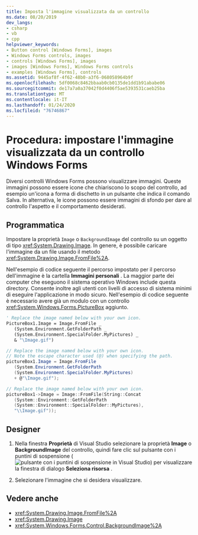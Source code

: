 ```yaml
---
title: Imposta l'immagine visualizzata da un controllo
ms.date: 08/20/2019
dev_langs:
- csharp
- vb
- cpp
helpviewer_keywords:
- Button control [Windows Forms], images
- Windows Forms controls, images
- controls [Windows Forms], images
- images [Windows Forms], Windows Forms controls
- examples [Windows Forms], controls
ms.assetid: 9445af8f-4f62-48b0-a3f6-068058964b9f
ms.openlocfilehash: 5df0068c8462bbaab0cb0135de1dd1b91ababe06
ms.sourcegitcommit: de17a7a0a37042f0d4406f5ae5393531caeb25ba
ms.translationtype: MT
ms.contentlocale: it-IT
ms.lasthandoff: 01/24/2020
ms.locfileid: "76746867"
---
```

# <a name="how-to-set-the-image-displayed-by-a-windows-forms-control"></a>Procedura: impostare l'immagine visualizzata da un controllo Windows Forms

Diversi controlli Windows Forms possono visualizzare immagini. Queste immagini possono essere icone che chiariscono lo scopo del controllo, ad esempio un'icona a forma di dischetto in un pulsante che indica il comando Salva. In alternativa, le icone possono essere immagini di sfondo per dare al controllo l'aspetto e il comportamento desiderati.

## <a name="programmatic"></a>Programmatica

Impostare la proprietà `Image` o `BackgroundImage` del controllo su un oggetto di tipo <xref:System.Drawing.Image>. In genere, è possibile caricare l'immagine da un file usando il metodo <xref:System.Drawing.Image.FromFile%2A>.

Nell'esempio di codice seguente il percorso impostato per il percorso dell'immagine è la cartella **Immagini personali** . La maggior parte dei computer che eseguono il sistema operativo Windows include questa directory. Consente inoltre agli utenti con livelli di accesso di sistema minimi di eseguire l'applicazione in modo sicuro. Nell'esempio di codice seguente è necessario avere già un modulo con un controllo <xref:System.Windows.Forms.PictureBox> aggiunto.

```vb
' Replace the image named below with your own icon.
PictureBox1.Image = Image.FromFile _
   (System.Environment.GetFolderPath _
   (System.Environment.SpecialFolder.MyPictures) _
   & "\Image.gif")
```

```csharp
// Replace the image named below with your own icon.
// Note the escape character used (@) when specifying the path.
pictureBox1.Image = Image.FromFile
   (System.Environment.GetFolderPath
   (System.Environment.SpecialFolder.MyPictures)
   + @"\Image.gif");
```

```cpp
// Replace the image named below with your own icon.
pictureBox1->Image = Image::FromFile(String::Concat
   (System::Environment::GetFolderPath
   (System::Environment::SpecialFolder::MyPictures),
   "\\Image.gif"));
```

## <a name="designer"></a>Designer

1. Nella finestra **Proprietà** di Visual Studio selezionare la proprietà **Image** o **BackgroundImage** del controllo, quindi fare clic sul pulsante con i puntini di sospensione (![pulsante con i puntini di sospensione in Visual Studio](./media/visual-studio-ellipsis-button.png)) per visualizzare la finestra di dialogo **Seleziona risorsa** .

2. Selezionare l'immagine che si desidera visualizzare.

## <a name="see-also"></a>Vedere anche

- <xref:System.Drawing.Image.FromFile%2A>
- <xref:System.Drawing.Image>
- <xref:System.Windows.Forms.Control.BackgroundImage%2A>
